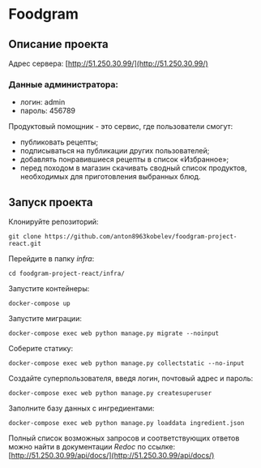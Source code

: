 # Foodgram

## Описание проекта

Адрес сервера:
[http://51.250.30.99/](http://51.250.30.99/)

### Данные администратора:
- логин: admin
- пароль: 456789

Продуктовый помощник - это сервис, где пользователи смогут:
* публиковать рецепты;
* подписываться на публикации других пользователей;
* добавлять понравившиеся рецепты в список «Избранное»;
* перед походом в магазин скачивать сводный список продуктов, необходимых для приготовления выбранных блюд.

## Запуск проекта

Клонируйте репозиторий: 
 
``` 
git clone https://github.com/anton8963kobelev/foodgram-project-react.git
``` 

Перейдите в папку *infra*:

``` 
cd foodgram-project-react/infra/
``` 
 
Запустите контейнеры: 
 
``` 
docker-compose up
``` 
 
Запустите миграции: 
 
``` 
docker-compose exec web python manage.py migrate --noinput
```
 
Соберите статику: 
 
``` 
docker-compose exec web python manage.py collectstatic --no-input  
``` 
 
Создайте суперпользователя, введя логин, почтовый адрес и пароль: 
 
``` 
docker-compose exec web python manage.py createsuperuser 
``` 
 
Заполните базу данных с ингредиентами: 
 
``` 
docker-compose exec web python manage.py loaddata ingredient.json
```

Полный список возможных запросов и соответствующих ответов можно найти в документации *Redoc* по ссылке:
[http://51.250.30.99/api/docs/](http://51.250.30.99/api/docs/)

